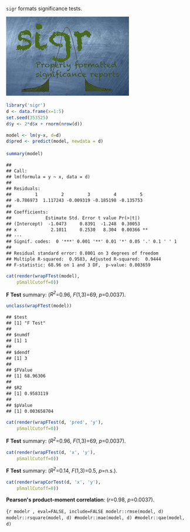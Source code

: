 `sigr` formats significance tests.

![](sigr.png)

``` r
library('sigr')
d <- data.frame(x=1:5)
set.seed(353525)
d$y <- 2*d$x + rnorm(nrow(d))
```

``` r
model <- lm(y~x, d=d)
d$pred <- predict(model, newdata = d)

summary(model)
```

    ## 
    ## Call:
    ## lm(formula = y ~ x, data = d)
    ## 
    ## Residuals:
    ##         1         2         3         4         5 
    ## -0.786973  1.117243 -0.009319 -0.185198 -0.135753 
    ## 
    ## Coefficients:
    ##             Estimate Std. Error t value Pr(>|t|)   
    ## (Intercept)  -1.0473     0.8391  -1.248  0.30053   
    ## x             2.1011     0.2530   8.304  0.00366 **
    ## ---
    ## Signif. codes:  0 '***' 0.001 '**' 0.01 '*' 0.05 '.' 0.1 ' ' 1
    ## 
    ## Residual standard error: 0.8001 on 3 degrees of freedom
    ## Multiple R-squared:  0.9583, Adjusted R-squared:  0.9444 
    ## F-statistic: 68.96 on 1 and 3 DF,  p-value: 0.003659

``` r
cat(render(wrapFTest(model),
    pSmallCutoff=0))
```

**F Test** summary: (<i>R<sup>2</sup></i>=0.96, *F*(1,3)=69, *p*=0.0037).

``` r
unclass(wrapFTest(model))
```

    ## $test
    ## [1] "F Test"
    ## 
    ## $numdf
    ## [1] 1
    ## 
    ## $dendf
    ## [1] 3
    ## 
    ## $FValue
    ## [1] 68.96306
    ## 
    ## $R2
    ## [1] 0.9583119
    ## 
    ## $pValue
    ## [1] 0.003658704

``` r
cat(render(wrapFTest(d, 'pred', 'y'),
    pSmallCutoff=0))
```

**F Test** summary: (<i>R<sup>2</sup></i>=0.96, *F*(1,3)=69, *p*=0.0037).

``` r
cat(render(wrapFTest(d, 'x', 'y'),
    pSmallCutoff=0))
```

**F Test** summary: (<i>R<sup>2</sup></i>=0.14, *F*(1,3)=0.5, *p*=n.s.).

``` r
cat(render(wrapCorTest(d, 'x', 'y'),
    pSmallCutoff=0))
```

**Pearson's product-moment correlation**: (*r*=0.98, *p*=0.0037).

`{r modelr , eval=FALSE, include=FALSE modelr::rmse(model, d) modelr::rsquare(model, d) #modelr::mae(model, d) #modelr::qae(model, d)`
